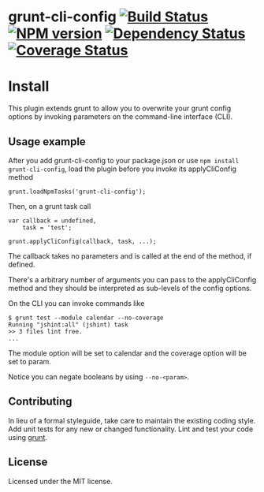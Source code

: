# grunt-cli-config [![Build Status](https://secure.travis-ci.org/henvic/grunt-cli-config.png?branch=master)](https://travis-ci.org/henvic/grunt-cli-config) [![NPM version](https://badge.fury.io/js/grunt-cli-config.png)](http://badge.fury.io/js/grunt-cli-config) [![Dependency Status](https://david-dm.org/henvic/grunt-cli-config.png)](https://david-dm.org/henvic/grunt-cli-config) [![Coverage Status](https://coveralls.io/repos/henvic/grunt-cli-config/badge.png)](https://coveralls.io/r/henvic/grunt-cli-config)

# Install
This plugin extends grunt to allow you to overwrite your grunt config options by invoking parameters on the command-line interface (CLI).


## Usage example
After you add grunt-cli-config to your package.json or use `npm install grunt-cli-config`, load the plugin before you invoke its applyCliConfig method
```
grunt.loadNpmTasks('grunt-cli-config');
```

Then, on a grunt task call
```
var callback = undefined,
    task = 'test';

grunt.applyCliConfig(callback, task, ...);

```
The callback takes no parameters and is called at the end of the method, if defined.

There's a arbitrary number of arguments you can pass to the applyCliConfig method and they should be interpreted as sub-levels of the config options.

On the CLI you can invoke commands like

```
$ grunt test --module calendar --no-coverage
Running "jshint:all" (jshint) task
>> 3 files lint free.
...
```

The module option will be set to calendar and the coverage option will be set to param.

Notice you can negate booleans by using `--no-<param>`.

## Contributing

In lieu of a formal styleguide, take care to maintain the existing coding style. Add unit tests for any new or changed functionality. Lint and test your code using [grunt](https://github.com/cowboy/grunt).

## License
Licensed under the MIT license.
